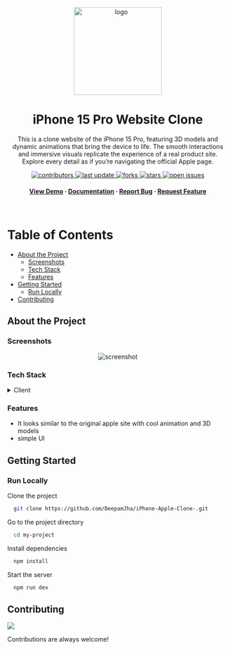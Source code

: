 
<div align="center">

  <img src="https://github.com/user-attachments/assets/db8be64e-daf8-4585-8410-11d5ce737f57" alt="logo" width="200" height="auto" />
  <h1>iPhone 15 Pro Website Clone</h1>
  
  <p>
    This is a clone website of the iPhone 15 Pro, featuring 3D models and dynamic animations that bring the device to life. The smooth interactions and immersive visuals replicate the experience of a real product site. Explore every detail as if you’re navigating the official Apple page.
  </p>
  
  
<!-- Badges -->
<p>
  <a href="https://github.com/DeepamJha/iPhone-Apple-Clone-.git">
    <img src="https://img.shields.io/github/contributors/rinkitadhana/iPhone15-Apple-Clone" alt="contributors" />
  </a>
  <a href="https://github.com/DeepamJha/iPhone-Apple-Clone-.git">
    <img src="https://img.shields.io/github/last-commit/rinkitadhana/iPhone15-Apple-Clone" alt="last update" />
  </a>
  <a href="https://github.com/DeepamJha/iPhone-Apple-Clone-.git">
    <img src="https://img.shields.io/github/forks/rinkitadhana/iPhone15-Apple-Clone" alt="forks" />
  </a>
  <a href="https://github.com/DeepamJha/iPhone-Apple-Clone-.git">
    <img src="https://img.shields.io/github/stars/rinkitadhana/iPhone15-Apple-Clone" alt="stars" />
  </a>
  <a href="https://github.com/DeepamJha/iPhone-Apple-Clone-.git">
    <img src="https://img.shields.io/github/issues/rinkitadhana/iPhone15-Apple-Clone" alt="open issues" />
  </a>
 
</p>
   
<h4>
    <a href="https://i-phone-apple-clone.vercel.app/">View Demo</a>
  <span> · </span>
    <a href="https://github.com/DeepamJha/iPhone-Apple-Clone-.git">Documentation</a>
  <span> · </span>
    <a href="https://github.com/DeepamJha/iPhone-Apple-Clone-.git/issues/">Report Bug</a>
  <span> · </span>
    <a href="https://github.com/DeepamJha/iPhone-Apple-Clone-.git/issues/">Request Feature</a>
  </h4>
</div>

<br />

<!-- Table of Contents -->
#  Table of Contents

- [About the Project](#about-the-project)
  * [Screenshots](#screenshots)
  * [Tech Stack](#tech-stack)
  * [Features](#features)
- [Getting Started](#getting-started)
  * [Run Locally](#run-locally)
- [Contributing](#contributing)

  

<!-- About the Project -->
##  About the Project


<!-- Screenshots -->
###  Screenshots

<div align="center"> 
  <img src="https://github.com/user-attachments/assets/90a3dd0d-5971-44ee-8129-0c3c94005d6d" alt="screenshot" />
</div>


<!-- TechStack -->
###  Tech Stack

<details>
  <summary>Client</summary>
  <ul>
        <li><a href="">React.js</a></li>
        <li><a href="">Javascript</a></li>
        <li><a href="">TailwindCSS</a></li>
        <li><a href="">GSAP</a></li>
        <li><a href="">ThreeJS</a></li>


  </ul>
</details>

<!-- Features -->
### Features

- It looks similar to the original apple site with cool animation and 3D models
- simple UI


<!-- Getting Started -->
##  Getting Started

<!-- Run Locally -->
### Run Locally

Clone the project

```bash
  git clone https://github.com/DeepamJha/iPhone-Apple-Clone-.git
```

Go to the project directory

```bash
  cd my-project
```

Install dependencies

```bash
  npm install
```

Start the server

```bash
  npm run dev
```



<!-- Contributing -->
## Contributing

<a href="https://github.com/DeepamJha/iPhone-Apple-Clone-">
  <img src="https://avatars.githubusercontent.com/u/139631669?v=4" />
</a>


Contributions are always welcome!



 
